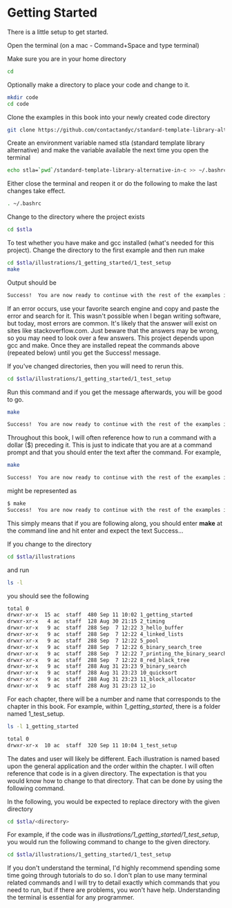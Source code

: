 # Getting Started

There is a little setup to get started.

Open the terminal (on a mac - Command+Space and type terminal)

Make sure you are in your home directory
```bash
cd
```

Optionally make a directory to place your code and change to it.
```bash
mkdir code
cd code
```

Clone the examples in this book into your newly created code directory
```bash
git clone https://github.com/contactandyc/standard-template-library-alternative-in-c.git
```

Create an environment variable named stla (standard template library alternative) and make the variable available the next time you open the terminal
```bash
echo stla=`pwd`/standard-template-library-alternative-in-c >> ~/.bashrc
```

Either close the terminal and reopen it or do the following to make the last changes take effect.
```bash
. ~/.bashrc
```

Change to the directory where the project exists
```bash
cd $stla
```

To test whether you have make and gcc installed (what's needed for this project).  Change the directory to the first example and then run make
```bash
cd $stla/illustrations/1_getting_started/1_test_setup
make
```

Output should be
```bash
Success!  You are now ready to continue with the rest of the examples in the book.
```

If an error occurs, use your favorite search engine and copy and paste the error and search for it.  This wasn't possible when I began writing software, but today, most errors are common.  It's likely that the answer will exist on sites like stackoverflow.com.  Just beware that the answers may be wrong, so you may need to look over a few answers.  This project depends upon gcc and make.  Once they are installed repeat the commands above (repeated below) until you get the Success! message.

If you've changed directories, then you will need to rerun this.
```bash
cd $stla/illustrations/1_getting_started/1_test_setup
```

Run this command and if you get the message afterwards, you will be good to go.
```bash
make
```

```bash
Success!  You are now ready to continue with the rest of the examples in the book.
```

Throughout this book, I will often reference how to run a command with a dollar ($) preceding it.  This is just to indicate that you are at a command prompt and that you should enter the text after the command.  For example,

```bash
make
```

```bash
Success!  You are now ready to continue with the rest of the examples in the book.
```

might be represented as
```bash
$ make
Success!  You are now ready to continue with the rest of the examples in the book.
```

This simply means that if you are following along, you should enter <b>make</b> at the command line and hit enter and expect the text Success...

If you change to the directory
```bash
cd $stla/illustrations
```

and run
```bash
ls -l
```

you should see the following
```bash
total 0
drwxr-xr-x  15 ac  staff  480 Sep 11 10:02 1_getting_started
drwxr-xr-x   4 ac  staff  128 Aug 30 21:15 2_timing
drwxr-xr-x   9 ac  staff  288 Sep  7 12:22 3_hello_buffer
drwxr-xr-x   9 ac  staff  288 Sep  7 12:22 4_linked_lists
drwxr-xr-x   9 ac  staff  288 Sep  7 12:22 5_pool
drwxr-xr-x   9 ac  staff  288 Sep  7 12:22 6_binary_search_tree
drwxr-xr-x   9 ac  staff  288 Sep  7 12:22 7_printing_the_binary_search_tree
drwxr-xr-x   9 ac  staff  288 Sep  7 12:22 8_red_black_tree
drwxr-xr-x   9 ac  staff  288 Aug 31 23:23 9_binary_search
drwxr-xr-x   9 ac  staff  288 Aug 31 23:23 10_quicksort
drwxr-xr-x   9 ac  staff  288 Aug 31 23:23 11_block_allocator
drwxr-xr-x   9 ac  staff  288 Aug 31 23:23 12_io
```

For each chapter, there will be a number and name that corresponds to the chapter in this book.  For example, within <i>1_getting_started</i>, there is a folder named 1_test_setup.
```bash
ls -l 1_getting_started
```

```bash
total 0
drwxr-xr-x  10 ac  staff  320 Sep 11 10:04 1_test_setup
```

The dates and user will likely be different.  Each illustration is named based upon the general application and the order within the chapter.  I will often reference that code is in a given directory.  The expectation is that you would know how to change to that directory.  That can be done by using the following command.

In the following, you would be expected to replace directory with the given directory
```bash
cd $stla/<directory>
```

For example, if the code was in <i>illustrations/1_getting_started/1_test_setup</i>, you would run the following command to change to the given directory.
```bash
cd $stla/illustrations/1_getting_started/1_test_setup
```

If you don't understand the terminal, I'd highly recommend spending some time going through tutorials to do so.  I don't plan to use many terminal related commands and I will try to detail exactly which commands that you need to run, but if there are problems, you won't have help.  Understanding the terminal is essential for any programmer.
